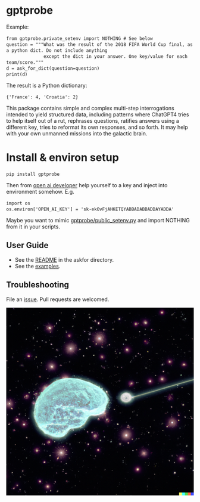 # gptprobe
Example:

    from gptprobe.private_setenv import NOTHING # See below
    question = """What was the result of the 2018 FIFA World Cup final, as a python dict. Do not include anything
                  except the dict in your answer. One key/value for each team/score."""
    d = ask_for_dict(question=question)
    print(d)

The result is a Python dictionary:

    {'France': 4, 'Croatia': 2}
   
This package contains simple and complex multi-step interrogations intended to yield structured data, including patterns where ChatGPT4 tries to 
help itself out of a rut, rephrases questions, ratifies answers using a different key, tries to reformat its own responses, and so forth. It may help with your own unmanned missions into the galactic brain. 

# Install & environ setup

    pip install gptprobe 
    
Then from [open ai developer](https://platform.openai.com/account/api-keys) help yourself to a key and inject into environment somehow. E.g.

    import os 
    os.environ['OPEN_AI_KEY'] = 'sk-ekOvFjAHKETQYABBADABBADDAYADDA'

Maybe you want to mimic [gptprobe/public_setenv.py](https://github.com/microprediction/gptprobe/blob/main/gptprobe/public_setenv.py) and import NOTHING from it in your scripts. 

## User Guide

- See the [README](https://github.com/microprediction/gptprobe/blob/main/gptprobe/askfor/README.md) in the askfor directory. 
- See the [examples](https://github.com/microprediction/gptprobe/tree/main/examples).
     
     
## Troubleshooting
File an [issue](https://github.com/microprediction/gptprobe/issues). Pull requests are welcomed. 
     
![](https://raw.githubusercontent.com/microprediction/gptprobe/main/docs/assets/images/probe.png)
     


    
